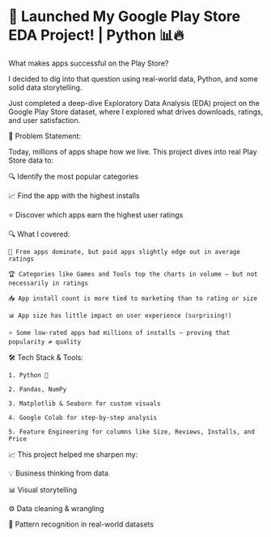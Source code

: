 # 🚀 Launched My Google Play Store EDA Project! | Python 📊🔥

What makes apps successful on the Play Store?


I decided to dig into that question using real-world data, Python, and some solid data storytelling.

Just completed a deep-dive Exploratory Data Analysis (EDA) project on the Google Play Store dataset, where I explored what drives downloads, ratings, and user satisfaction.

🎯 Problem Statement:

  Today, millions of apps shape how we live. This project dives into real Play Store data to:

  🔍 Identify the most popular categories
  
  📈 Find the app with the highest installs
  
  ⭐ Discover which apps earn the highest user ratings

🔍 What I covered:

    📲 Free apps dominate, but paid apps slightly edge out in average ratings
    
    🏆 Categories like Games and Tools top the charts in volume — but not necessarily in ratings
    
    📥 App install count is more tied to marketing than to rating or size
    
    📊 App size has little impact on user experience (surprising!)
    
    ⭐ Some low-rated apps had millions of installs – proving that popularity ≠ quality

🛠️ Tech Stack & Tools:

    1. Python 🐍
  
    2. Pandas, NumPy
  
    3. Matplotlib & Seaborn for custom visuals
  
    4. Google Colab for step-by-step analysis
  
    5. Feature Engineering for columns like Size, Reviews, Installs, and Price

📈 This project helped me sharpen my:

  💡 Business thinking from data
  
  📊 Visual storytelling
  
  ⚙️ Data cleaning & wrangling
  
  📌 Pattern recognition in real-world datasets




